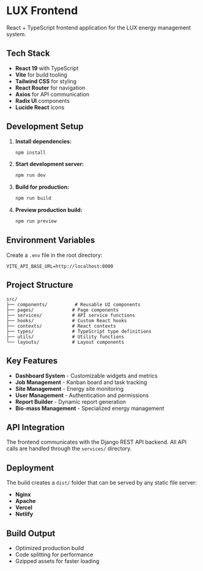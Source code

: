 # LUX Frontend

React + TypeScript frontend application for the LUX energy management system.

## Tech Stack

- **React 19** with TypeScript
- **Vite** for build tooling
- **Tailwind CSS** for styling
- **React Router** for navigation
- **Axios** for API communication
- **Radix UI** components
- **Lucide React** icons

## Development Setup

1. **Install dependencies:**
   ```bash
   npm install
   ```

2. **Start development server:**
   ```bash
   npm run dev
   ```

3. **Build for production:**
   ```bash
   npm run build
   ```

4. **Preview production build:**
   ```bash
   npm run preview
   ```

## Environment Variables

Create a `.env` file in the root directory:

```env
VITE_API_BASE_URL=http://localhost:8000
```

## Project Structure

```
src/
├── components/          # Reusable UI components
├── pages/              # Page components
├── services/           # API service functions
├── hooks/              # Custom React hooks
├── contexts/           # React contexts
├── types/              # TypeScript type definitions
├── utils/              # Utility functions
└── layouts/            # Layout components
```

## Key Features

- **Dashboard System** - Customizable widgets and metrics
- **Job Management** - Kanban board and task tracking
- **Site Management** - Energy site monitoring
- **User Management** - Authentication and permissions
- **Report Builder** - Dynamic report generation
- **Bio-mass Management** - Specialized energy management

## API Integration

The frontend communicates with the Django REST API backend. All API calls are handled through the `services/` directory.

## Deployment

The build creates a `dist/` folder that can be served by any static file server:

- **Nginx**
- **Apache**
- **Vercel**
- **Netlify**

## Build Output

- Optimized production build
- Code splitting for performance
- Gzipped assets for faster loading